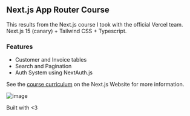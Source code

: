 ## Next.js App Router Course

This results from the Next.js course I took with the official Vercel team. Next.js 15 (canary) + Tailwind CSS + Typescript.

### Features
- Customer and Invoice tables
- Search and Pagination
- Auth System using NextAuth.js

See the [course curriculum](https://nextjs.org/learn) on the Next.js Website for more information.

![image](https://github.com/JesseETI/nextjs-acme-dashboard/assets/13999827/ec2c8d8f-473c-42ae-bd02-4cf9eed2f517)

Built with <3 
